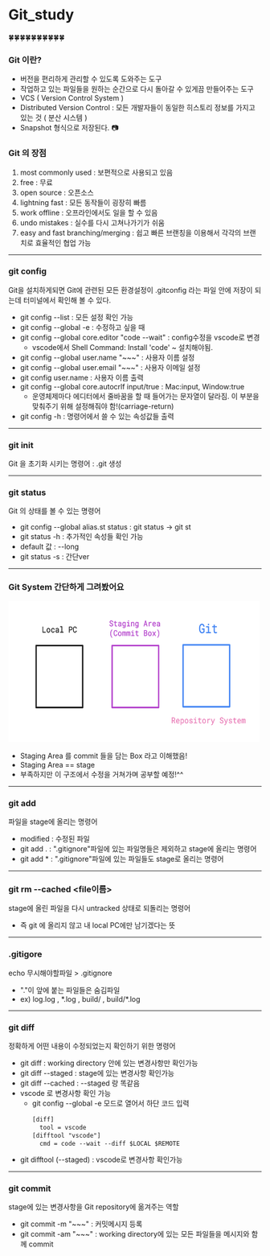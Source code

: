 # __Git_study__ 
🍀🍀🍀🍀🍀🍀🍀🍀🍀🍀

### __Git 이란?__
- 버전을 편리하게 관리할 수 있도록 도와주는 도구
- 작업하고 있는 파일들을 원하는 순간으로 다시 돌아갈 수 있게끔 만들어주는 도구
- VCS ( Version Control System )
- Distributed Version Control : 모든 개발자들이 동일한 히스토리 정보를 가지고 있는 것 ( 분산 시스템 )
- Snapshot 형식으로 저장된다. :camera:

### __Git 의 장점__
1. most commonly used : 보편적으로 사용되고 있음
2. free : 무료
3. open source : 오픈소스
4. lightning fast : 모든 동작들이 굉장히 빠름
5. work offline : 오프라인에서도 일을 할 수 있음
6. undo mistakes : 실수를 다시 고쳐나가기가 쉬움
7. easy and fast branching/merging : 쉽고 빠른 브랜칭을 이용해서 각각의 브랜치로 효율적인 협업 가능

---
### __git config__
Git을 설치하게되면 Git에 관련된 모든 환경설정이 .gitconfig 라는 파일 안에 저장이 되는데 터미널에서 확인해 볼 수 있다.
- git config --list : 모든 설정 확인 가능
- git config --global -e : 수정하고 싶을 때
- git config --global core.editor "code --wait" : config수정을 vscode로 변경
  - vscode에서 Shell Command: Install 'code' ~ 설치해야됨.
- git config --global user.name "~~~" : 사용자 이름 설정
- git config --global user.email "~~~" : 사용자 이메일 설정
- git config user.name : 사용자 이름 출력
- git config --global core.autocrlf input/true : Mac:input, Window:true
  - 운영체제마다 에디터에서 줄바꿈을 할 때 들어가는 문자열이 달라짐. 이 부분을 맞춰주기 위해 설정해줘야 함!(carriage-return)
- git config -h : 명령어에서 쓸 수 있는 속성값들 출력

---

### __git init__
Git 을 초기화 시키는 명령어 : .git 생성 

---
### __git status__
Git 의 상태를 볼 수 있는 명령어
  - git config --global alias.st status : git status -> git st 
  - git status -h : 추가적인 속성들 확인 가능
  - default 값 : --long
  - git status -s : 간단ver

---
### __Git System 간단하게 그려봤어요__
<img src="./screenshot.png" width="500" height="280">

- Staging Area 를 commit 들을 담는 Box 라고 이해했음!
- Staging Area == stage
- 부족하지만 이 구조에서 수정을 거쳐가며 공부할 예정!^^

---
### __git add__
파일을 stage에 올리는 명령어
  - modified : 수정된 파일
  - git add . : ".gitignore"파일에 있는 파일명들은 제외하고 stage에 올리는 명령어
  - git add *  : ".gitignore"파일에 있는 파일들도 stage로 올리는 명령어

---
### __git rm --cached <file이름>__
stage에 올린 파일을 다시 untracked 상태로 되돌리는 명령어
  - 즉 git 에 올리지 않고 내 local PC에만 남기겠다는 뜻

---
### __.gitigore__
echo 무시해야할파일 > .gitignore
  - "."이 앞에 붙는 파일들은 숨김파일
  - ex) log.log , \*.log , build/ , build\/*.log

---
### __git diff__
정확하게 어떤 내용이 수정되었는지 확인하기 위한 명령어
- git diff : working directory 안에 있는 변경사항만 확인가능
- git diff --staged : stage에 있는 변경사항 확인가능
- git diff --cached : --staged 랑 똑같음
- vscode 로 변경사항 확인 가능
  - git config --global -e 모드로 열어서 하단 코드 입력
    ```
    [diff]
      tool = vscode
    [difftool "vscode"]
      cmd = code --wait --diff $LOCAL $REMOTE
    ```
- git difftool (--staged) : vscode로 변경사항 확인가능

---

### __git commit__
stage에 있는 변경사항을 Git repository에 옮겨주는 역할
- git commit -m "~~~" : 커밋메시지 등록
- git commit -am "~~~" : working directory에 있는 모든 파일들을 메시지와 함께 commit

